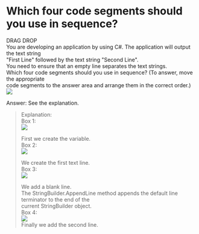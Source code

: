 ﻿Which four code segments should you use in sequence?
====================================================

DRAG DROP\
You are developing an application by using C#. The application will output the text string\
"First Line" followed by the text string "Second Line".\
You need to ensure that an empty line separates the text strings.\
Which four code segments should you use in sequence? (To answer, move the appropriate\
code segments to the answer area and arrange them in the correct order.)\
[![](https://cdn.briefmenow.org/wp-content/uploads/70-483-v2/64.jpg)](https://cdn.briefmenow.org/wp-content/uploads/70-483-v2/64.jpg)

Answer: See the explanation.

> Explanation:\
> Box 1:\
> [![](https://cdn.briefmenow.org/wp-content/uploads/70-483-v2/65.jpg)](https://cdn.briefmenow.org/wp-content/uploads/70-483-v2/65.jpg)
>
> First we create the variable.\
> Box 2:\
> [![](https://cdn.briefmenow.org/wp-content/uploads/70-483-v2/66.jpg)](https://cdn.briefmenow.org/wp-content/uploads/70-483-v2/66.jpg)
>
> We create the first text line.\
> Box 3:\
> [![](https://cdn.briefmenow.org/wp-content/uploads/70-483-v2/67.jpg)](https://cdn.briefmenow.org/wp-content/uploads/70-483-v2/67.jpg)
>
> We add a blank line.\
> The StringBuilder.AppendLine method appends the default line terminator to the end of the\
> current StringBuilder object.\
> Box 4:\
> [![](https://cdn.briefmenow.org/wp-content/uploads/70-483-v2/68.jpg)](https://cdn.briefmenow.org/wp-content/uploads/70-483-v2/68.jpg)\
> Finally we add the second line.